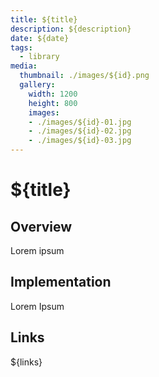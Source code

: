 ```yaml
---
title: ${title}
description: ${description}
date: ${date}
tags:
  - library
media:
  thumbnail: ./images/${id}.png
  gallery:
    width: 1200
    height: 800
    images:
    - ./images/${id}-01.jpg
    - ./images/${id}-02.jpg
    - ./images/${id}-03.jpg
---
```


# ${title}

## Overview

Lorem ipsum

## Implementation

Lorem Ipsum

## Links

${links}
